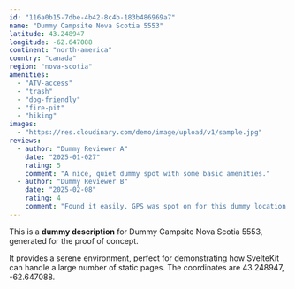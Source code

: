 ```yaml
---
id: "116a0b15-7dbe-4b42-8c4b-183b486969a7"
name: "Dummy Campsite Nova Scotia 5553"
latitude: 43.248947
longitude: -62.647088
continent: "north-america"
country: "canada"
region: "nova-scotia"
amenities:
  - "ATV-access"
  - "trash"
  - "dog-friendly"
  - "fire-pit"
  - "hiking"
images:
  - "https://res.cloudinary.com/demo/image/upload/v1/sample.jpg"
reviews:
  - author: "Dummy Reviewer A"
    date: "2025-01-027"
    rating: 5
    comment: "A nice, quiet dummy spot with some basic amenities."
  - author: "Dummy Reviewer B"
    date: "2025-02-08"
    rating: 4
    comment: "Found it easily. GPS was spot on for this dummy location."
---
```


This is a **dummy description** for Dummy Campsite Nova Scotia 5553, generated for the proof of concept.

It provides a serene environment, perfect for demonstrating how SvelteKit can handle a large number of static pages. The coordinates are 43.248947, -62.647088.
